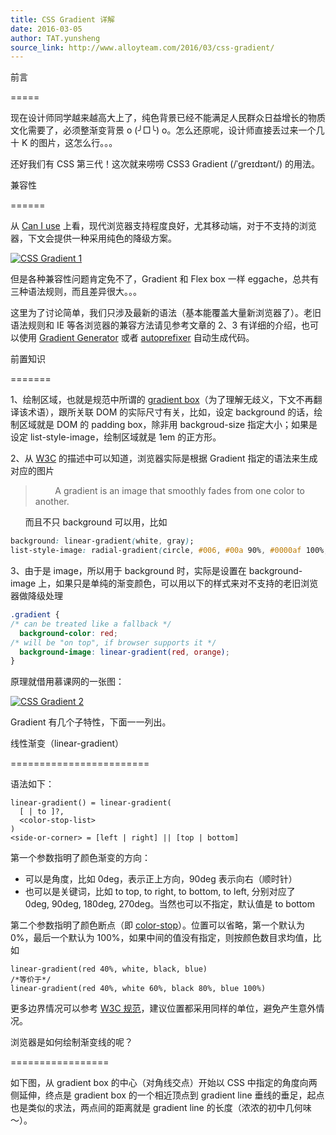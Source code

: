 ```yaml
---
title: CSS Gradient 详解
date: 2016-03-05
author: TAT.yunsheng
source_link: http://www.alloyteam.com/2016/03/css-gradient/
---
```


<!-- {% raw %} - for jekyll -->

前言  

=====

现在设计师同学越来越高大上了，纯色背景已经不能满足人民群众日益增长的物质文化需要了，必须整渐变背景 o (╯□╰) o。怎么还原呢，设计师直接丢过来一个几十 K 的图片，这怎么行。。。

还好我们有 CSS 第三代！这次就来唠唠 CSS3 Gradient (/ˈgreɪdɪənt/) 的用法。

兼容性  

======

从 [Can I use](http://caniuse.com/#feat=css-gradients) 上看，现代浏览器支持程度良好，尤其移动端，对于不支持的浏览器，下文会提供一种采用纯色的降级方案。

[![CSS Gradient 1](http://www.alloyteam.com/wp-content/uploads/2016/02/18.png)](http://www.alloyteam.com/wp-content/uploads/2016/02/18.png)

但是各种兼容性问题肯定免不了，Gradient 和 Flex box 一样 eggache，总共有三种语法规则，而且差异很大。。。

这里为了讨论简单，我们只涉及最新的语法（基本能覆盖大量新浏览器了）。老旧语法规则和 IE 等各浏览器的兼容方法请见参考文章的 2、3 有详细的介绍，也可以使用 [Gradient Generator](http://www.cssmatic.com/gradient-generator) 或者 [autoprefixer](https://css-tricks.com/autoprefixer/) 自动生成代码。

前置知识  

=======

1、绘制区域，也就是规范中所谓的 [gradient box](https://drafts.csswg.org/css-images-3/#gradient-box)（为了理解无歧义，下文不再翻译该术语），跟所关联 DOM 的实际尺寸有关，比如，设定 background 的话，绘制区域就是 DOM 的 padding box，除非用 backgroud-size 指定大小；如果是设定 list-style-image，绘制区域就是 1em 的正方形。

2、从 [W3C](https://drafts.csswg.org/css-images-3/#gradients) 的描述中可以知道，浏览器实际是根据 Gradient 指定的语法来生成对应的图片

>         A gradient is an image that smoothly fades from one color to another. 

      而且不只 background 可以用，比如

```css
background: linear-gradient(white, gray);
list-style-image: radial-gradient(circle, #006, #00a 90%, #0000af 100%, white 100%);
```

3、由于是 image，所以用于 background 时，实际是设置在 background-image 上，如果只是单纯的渐变颜色，可以用以下的样式来对不支持的老旧浏览器做降级处理

```css
.gradient {
/* can be treated like a fallback */
  background-color: red;
/* will be "on top", if browser supports it */
  background-image: linear-gradient(red, orange);
}
```

原理就借用慕课网的一张图：

[![CSS Gradient 2](http://www.alloyteam.com/wp-content/uploads/2016/02/2.jpg)](http://www.alloyteam.com/wp-content/uploads/2016/02/2.jpg)

Gradient 有几个子特性，下面一一列出。

线性渐变（linear-gradient）  

========================

语法如下：

    linear-gradient() = linear-gradient(
      [ | to ]?,
      <color-stop-list>
    )
    <side-or-corner> = [left | right] || [top | bottom]

第一个参数指明了颜色渐变的方向：

-   可以是角度，比如 0deg，表示正上方向，90deg 表示向右（顺时针）
-   也可以是关键词，比如 to top, to right, to bottom, to left, 分别对应了 0deg, 90deg, 180deg, 270deg。当然也可以不指定，默认值是 to bottom

第二个参数指明了颜色断点（即 [color-stop](https://drafts.csswg.org/css-images-3/#color-stop)）。位置可以省略，第一个默认为 0%，最后一个默认为 100%，如果中间的值没有指定，则按颜色数目求均值，比如

    linear-gradient(red 40%, white, black, blue)
    /*等价于*/
    linear-gradient(red 40%, white 60%, black 80%, blue 100%)

更多边界情况可以参考 [W3C 规范](https://drafts.csswg.org/css-images-3/#color-stop)，建议位置都采用同样的单位，避免产生意外情况。

浏览器是如何绘制渐变线的呢？  

=================

如下图，从 gradient box 的中心（对角线交点）开始以 CSS 中指定的角度向两侧延伸，终点是 gradient box 的一个相近顶点到 gradient line 垂线的垂足，起点也是类似的求法，两点间的距离就是 gradient line 的长度（浓浓的初中几何味～）。


<!-- {% endraw %} - for jekyll -->